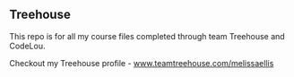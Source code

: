 ## Treehouse

This repo is for all my course files completed through team Treehouse and CodeLou.

Checkout my Treehouse profile - www.teamtreehouse.com/melissaellis